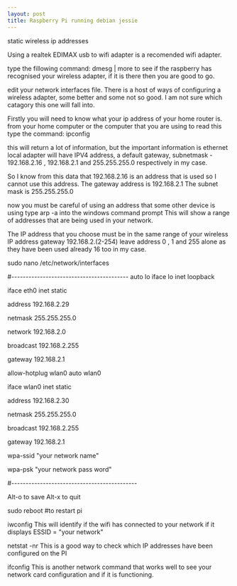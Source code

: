 ```yaml
---
layout: post
title: Raspberry Pi running debian jessie 
---
```

 
 static wireless ip addresses

Using a realtek EDIMAX usb to wifi adapter is a recomended wifi adapter.

  type the fillowing command:
        dmesg | more 
  to see if the raspberry has recognised your wireless adapter, if it is there then you are good to go.
  
  edit your network interfaces file.
  There is a host of ways of configuring a wireless adapter, some better and some not so good.
  I am not sure which catagory this one will fall into.

  Firstly you will need to know what your ip address of your home router is. 
  from your home computer or the computer that you are using to read this type the command:
  ipconfig 
  
  this will return a lot of information, but the important information is 
  ethernet local adapter will have IPV4 address, a default gateway, subnetmask - 192.168.2.16 , 192.168.2.1 and 255.255.255.0     respectively in my case.
  
  So I know from this data that 192.168.2.16 is an address that is used so I cannot use this address.
  The gateway address is 192.168.2.1
  The subnet mask is 255.255.255.0
  
  now you must be careful of using an address that some other device is using type arp -a into the windows command prompt
  This will show a range of addresses that are being used in your network. 
  
  The IP address that you choose must be in the same range of your wireless IP address gateway 192.168.2.(2-254)
  leave address 0 , 1 and 255 alone as they have been used already 16 too in my case.

sudo nano /etc/network/interfaces

#-----------------------------------------
auto lo
iface lo inet loopback

iface eth0 inet static

 address 192.168.2.29
 
 netmask 255.255.255.0
 
 network 192.168.2.0
 
 broadcast 192.168.2.255
 
 gateway 192.168.2.1
 
 
allow-hotplug wlan0
auto wlan0

iface wlan0 inet static

 address 192.168.2.30
 
 netmask 255.255.255.0
 
 broadcast 192.168.2.255
 
 gateway 192.168.2.1
 

wpa-ssid "your network name"

wpa-psk "your network pass word"

#--------------------------------------------


Alt-o to save
Alt-x to quit

sudo reboot  #to restart pi

iwconfig 
This will identify if the wifi has connected to your network if it displays ESSID = "your network"

netstat -nr 
This is a good way to check which IP addresses have been configured on the PI

ifconfig 
This is another network command that works well to see your network card configuration and if it is functioning.

 
